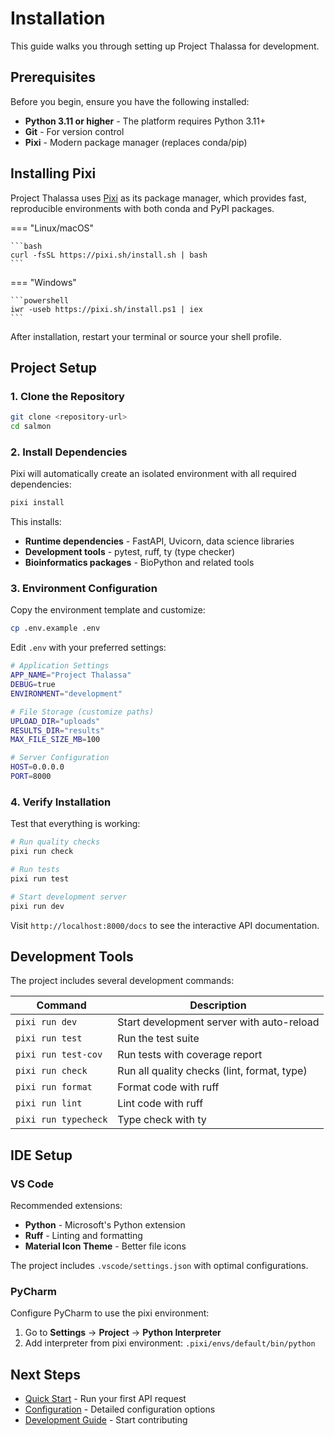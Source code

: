 # Installation

This guide walks you through setting up Project Thalassa for development.

## Prerequisites

Before you begin, ensure you have the following installed:

- **Python 3.11 or higher** - The platform requires Python 3.11+
- **Git** - For version control
- **Pixi** - Modern package manager (replaces conda/pip)

## Installing Pixi

Project Thalassa uses [Pixi](https://pixi.sh/) as its package manager, which provides fast, reproducible environments with both conda and PyPI packages.

=== "Linux/macOS"

    ```bash
    curl -fsSL https://pixi.sh/install.sh | bash
    ```

=== "Windows"

    ```powershell
    iwr -useb https://pixi.sh/install.ps1 | iex
    ```

After installation, restart your terminal or source your shell profile.

## Project Setup

### 1. Clone the Repository

```bash
git clone <repository-url>
cd salmon
```

### 2. Install Dependencies

Pixi will automatically create an isolated environment with all required dependencies:

```bash
pixi install
```

This installs:

- **Runtime dependencies** - FastAPI, Uvicorn, data science libraries
- **Development tools** - pytest, ruff, ty (type checker)
- **Bioinformatics packages** - BioPython and related tools

### 3. Environment Configuration

Copy the environment template and customize:

```bash
cp .env.example .env
```

Edit `.env` with your preferred settings:

```bash
# Application Settings
APP_NAME="Project Thalassa"
DEBUG=true
ENVIRONMENT="development"

# File Storage (customize paths)
UPLOAD_DIR="uploads"
RESULTS_DIR="results"
MAX_FILE_SIZE_MB=100

# Server Configuration
HOST=0.0.0.0
PORT=8000
```

### 4. Verify Installation

Test that everything is working:

```bash
# Run quality checks
pixi run check

# Run tests
pixi run test

# Start development server
pixi run dev
```

Visit `http://localhost:8000/docs` to see the interactive API documentation.

## Development Tools

The project includes several development commands:

| Command | Description |
|---------|-------------|
| `pixi run dev` | Start development server with auto-reload |
| `pixi run test` | Run the test suite |
| `pixi run test-cov` | Run tests with coverage report |
| `pixi run check` | Run all quality checks (lint, format, type) |
| `pixi run format` | Format code with ruff |
| `pixi run lint` | Lint code with ruff |
| `pixi run typecheck` | Type check with ty |

## IDE Setup

### VS Code

Recommended extensions:

- **Python** - Microsoft's Python extension
- **Ruff** - Linting and formatting
- **Material Icon Theme** - Better file icons

The project includes `.vscode/settings.json` with optimal configurations.

### PyCharm

Configure PyCharm to use the pixi environment:

1. Go to **Settings** → **Project** → **Python Interpreter**
2. Add interpreter from pixi environment: `.pixi/envs/default/bin/python`

## Next Steps

- [Quick Start](quickstart.md) - Run your first API request
- [Configuration](configuration.md) - Detailed configuration options
- [Development Guide](../development/contributing.md) - Start contributing
